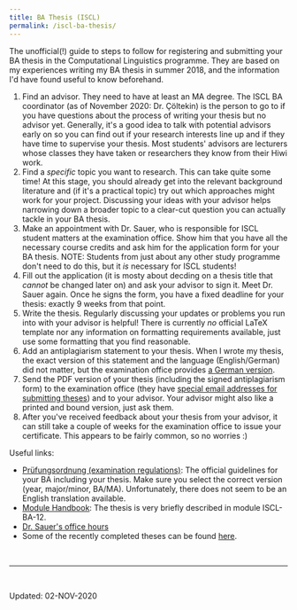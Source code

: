 ```yaml
---
title: BA Thesis (ISCL)
permalink: /iscl-ba-thesis/
---
```


The unofficial(!) guide to steps to follow for registering and submitting your BA thesis in the Computational Linguistics programme.
They are based on my experiences writing my BA thesis in summer 2018, and the information I'd have found useful to know beforehand.

1. Find an advisor. They need to have at least an MA degree.
The ISCL BA coordinator (as of November 2020: Dr. Çöltekin) is the person to go to if you have questions about the process of writing your thesis but no advisor yet.
Generally, it's a good idea to talk with potential advisors early on so you can find out if your research interests line up and if they have time to supervise your thesis.
Most students' advisors are lecturers whose classes they have taken or researchers they know from their Hiwi work.
2. Find a *specific* topic you want to research.
This can take quite some time!
At this stage, you should already get into the relevant background literature and (if it's a practical topic) try out which approaches might work for your project.
Discussing your ideas with your advisor helps narrowing down a broader topic to a clear-cut question you can actually tackle in your BA thesis.
3. Make an appointment with Dr. Sauer, who is responsible for ISCL student matters at the examination office.
Show him that you have all the necessary course credits and ask him for the application form for your BA thesis.
NOTE: Students from just about any other study programme don't need to do this, but it *is* necessary for ISCL students!
4. Fill out the application (it is mosty about decding on a thesis title that *cannot* be changed later on) and ask your advisor to sign it.
Meet Dr. Sauer again.
Once he signs the form, you have a fixed deadline for your thesis: exactly 9 weeks from that point.
5. Write the thesis.
Regularly discussing your updates or problems you run into with your advisor is helpful!
There is currently *no* official LaTeX template nor any information on formatting requirements available, just use some formatting that you find reasonable.
6. Add an antiplagiarism statement to your thesis.
When I wrote my thesis, the exact version of this statement and the language (English/German) did not matter, but the examination office provides [a German version][pruefungsamt-forms].
7. Send the PDF version of your thesis (including the signed antiplagiarism form) to the examination office (they have [special email addresses for submitting theses][pruefungsamt-forms]) and to your advisor.
Your advisor might also like a printed and bound version, just ask them.
8. After you've received feedback about your thesis from your advisor, it can still take a couple of weeks for the examination office to issue your certificate.
This appears to be fairly common, so no worries :)

Useful links:
- [Prüfungsordnung (examination regulations)][pruefungsordnungen]: The official guidelines for your BA including your thesis.
Make sure you select the correct version (year, major/minor, BA/MA).
Unfortunately, there does not seem to be an English translation available.
- [Module Handbook][iscl-ba-modules]: The thesis is very briefly described in module ISCL-BA-12.
- [Dr. Sauer's office hours][pruefungsamt-office-hours]
- Some of the recently completed theses can be found [here](/thesis/).
<br>

---
<br>

Updated: 02-NOV-2020

[pruefungsamt-office-hours]: https://uni-tuebingen.de/en/facilities/administration/iv-student-affairs/zentrales-pruefungsamt/geisteswissenschaftliche-faecher/office-hours/
[iscl-ba-modules]: https://uni-tuebingen.de/index.php?eID=tx_securedownloads&p=134560&u=0&g=0&t=1552416050&hash=6435fa8c71bf8895a3aa65f237fd51453c869190&file=/fileadmin/Uni_Tuebingen/Fakultaeten/Philosophie/Neuphilologie/Seminar_fuer_Sprachwissenschaften/Dokumente/BACL_HF-Modulhandbuch_eng_neu.pdf
[pruefungsamt-forms]: https://uni-tuebingen.de/en/facilities/administration/iv-student-affairs/zentrales-pruefungsamt/geisteswissenschaftliche-faecher/bachelor-und-masterarbeiten/
[pruefungsordnungen]: https://uni-tuebingen.de/einrichtungen/verwaltung/iv-studierende/zentrales-pruefungsamt/geisteswissenschaftliche-faecher/pruefungsordnungen-und-modulhandbuecher/aktuell/#c527110
